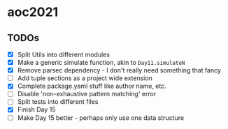 # aoc2021

## TODOs

- [x] Split Utils into different modules
- [x] Make a generic simulate function, akin to `Day11.simulateN`
- [x] Remove parsec dependency - I don't really need something that fancy
- [ ] Add tuple sections as a project wide extension
- [x] Complete package.yaml stuff like author name, etc.
- [ ] Disable 'non-exhaustive pattern matching' error
- [ ] Split tests into different files
- [x] Finish Day 15
- [ ] Make Day 15 better - perhaps only use one data structure
